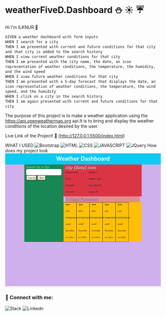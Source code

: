 # weatherFiveD.Dashboard :snowman: :sunny: :umbrella:

Hi I'm ILKNUR 👋

```
GIVEN a weather dashboard with form inputs
WHEN I search for a city
THEN I am presented with current and future conditions for that city and that city is added to the search history
WHEN I view current weather conditions for that city
THEN I am presented with the city name, the date, an icon representation of weather conditions, the temperature, the humidity, and the wind speed
WHEN I view future weather conditions for that city
THEN I am presented with a 5-day forecast that displays the date, an icon representation of weather conditions, the temperature, the wind speed, and the humidity
WHEN I click on a city in the search history
THEN I am again presented with current and future conditions for that city
```

The purpose of this project is to make a weather application using the https://api.openweathermap.org api.It is to bring and display the weather conditions of the location desired by the user.

Live Link of the Project! :eyes:
<a href>(http://127.0.0.1:5500/index.html)</a>

WHAT I USED
![Bootstrap](	https://img.shields.io/badge/Bootstrap-563D7C?style=for-the-badge&logo=bootstrap&logoColor=white)
![HTML](https://img.shields.io/badge/HTML5-E34F26?style=for-the-badge&logo=html5&logoColor=white)
![CSS](https://img.shields.io/badge/CSS3-1572B6?style=for-the-badge&logo=css3&logoColor=white)
![JAVASCRIPT](https://img.shields.io/badge/JavaScript-F7DF1E?style=for-the-badge&logo=javascript&logoColor=black)
![JQuery](	https://img.shields.io/badge/jQuery-0769AD?style=for-the-badge&logo=jquery&logoColor=white)
How does my project look
![Weather Dashboard Gif](https://github.com/ilknur2603/weatherFiveD.Dashboard/blob/main/Weatherdashboard.gif)

### 🤝 Connect with me:
![Slack](https://img.shields.io/badge/Slack-4A154B?style=for-the-badge&logo=slack&logoColor=white)
![Linkedn](https://img.shields.io/badge/LinkedIn-0077B5?style=for-the-badge&logo=linkedin&logoColor=white)
